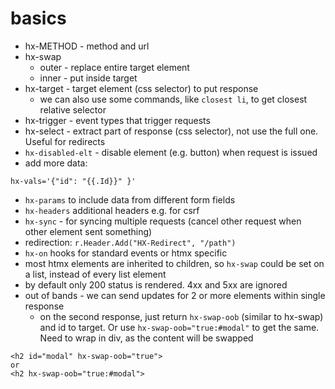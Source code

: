 # basics

* hx-METHOD - method and url
* hx-swap
    * outer - replace entire target element
    * inner - put inside target
* hx-target - target element (css selector) to put response
    * we can also use some commands, like `closest li`, to get closest relative selector
* hx-trigger - event types that trigger requests
* hx-select - extract part of response (css selector), not use the full one. Useful for redirects
* `hx-disabled-elt` - disable element (e.g. button) when request is issued
* add more data:
```
hx-vals='{"id": "{{.Id}}" }'
```
* `hx-params` to include data from different form fields
* `hx-headers` additional headers e.g. for csrf
* `hx-sync` - for syncing multiple requests (cancel other request when other element sent something)
* redirection: `r.Header.Add("HX-Redirect", "/path")`
* `hx-on` hooks for standard events or htmx specific
* most htmx elements are inherited to children, so `hx-swap` could be set on a list, instead of every list element
* by default only 200 status is rendered. 4xx and 5xx are ignored
* out of bands - we can send updates for 2 or more elements within single response
    * on the second response, just return `hx-swap-oob` (similar to hx-swap) and id to target. Or use `hx-swap-oob="true:#modal"` to get the same. Need to wrap in div, as the content will be swapped
```
<h2 id="modal" hx-swap-oob="true">
or
<h2 hx-swap-oob="true:#modal">
```